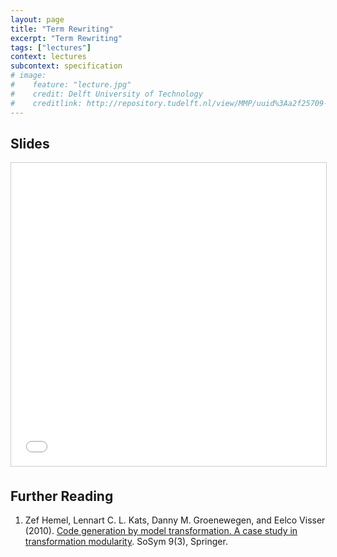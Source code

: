 ```yaml
---
layout: page
title: "Term Rewriting"
excerpt: "Term Rewriting"
tags: ["lectures"]
context: lectures
subcontext: specification
# image: 
#    feature: "lecture.jpg"
#    credit: Delft University of Technology
#    creditlink: http://repository.tudelft.nl/view/MMP/uuid%3Aa2f25709-c56e-453e-9394-4a05acf603a4/
---
```


## Slides

<iframe src="//www.slideshare.net/slideshow/embed_code/key/8SsQzEvMPSsJ7" width="595" height="485" frameborder="0" marginwidth="0" marginheight="0" scrolling="no" style="border:1px solid #CCC; border-width:1px; margin-bottom:5px; max-width: 100%;" allowfullscreen> </iframe> 

## Further Reading

1. Zef Hemel, Lennart C. L. Kats, Danny M. Groenewegen, and Eelco Visser (2010). [Code generation by model transformation. A case study in transformation modularity](http://dx.doi.org/10.1007/s10270-009-0136-1). SoSym 9(3), Springer.
